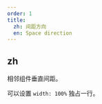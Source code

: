```yaml
---
order: 1 
title:
  zh: 间距方向 
  en: Space direction
---
```


## zh

相邻组件垂直间距。

可以设置 `width: 100%` 独占一行。
